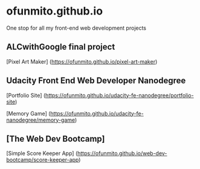 # ofunmito.github.io

One stop for all my front-end web development projects


## ALCwithGoogle final project  

[Pixel Art Maker] (https://ofunmito.github.io/pixel-art-maker)


## Udacity Front End Web Developer Nanodegree

[Portfolio Site] (https://ofunmito.github.io/udacity-fe-nanodegree/portfolio-site)

[Memory Game] (https://ofunmito.github.io/udacity-fe-nanodegree/memory-game)


## [The Web Dev Bootcamp]

[Simple Score Keeper App] (https://ofunmito.github.io/web-dev-bootcamp/score-keeper-app)